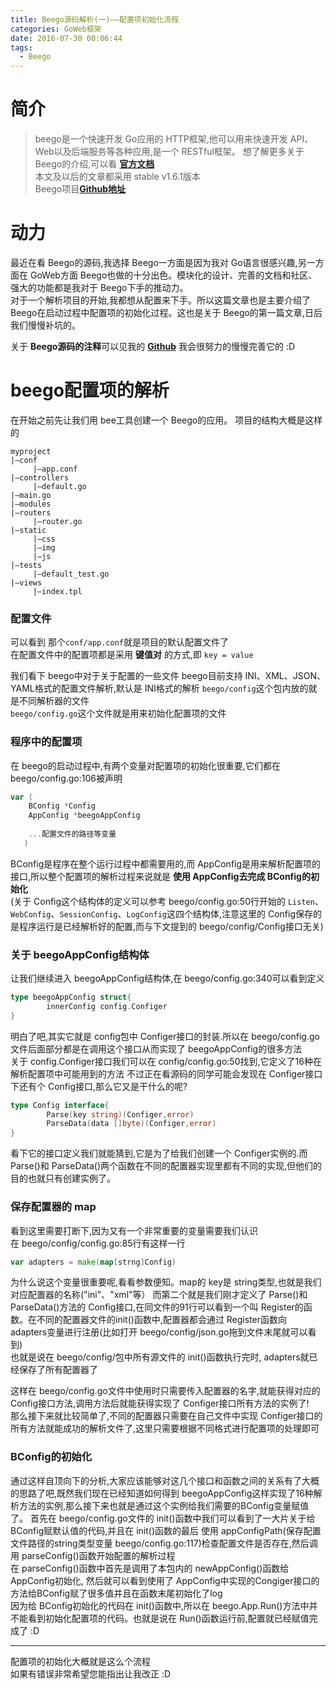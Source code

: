 ```yaml
---
title: Beego源码解析(一)——配置项初始化流程
categories: GoWeb框架
date: 2016-07-30 00:06:44
tags:
  - Beego
---
```


# 简介
>beego是一个快速开发 Go应用的 HTTP框架,他可以用来快速开发 API、Web以及后端服务等各种应用,是一个 RESTful框架。
  想了解更多关于 Beego的介绍,可以看 [**官方文档**](http://www.beego.me/docs/intro)  
  本文及以后的文章都采用 stable v1.6.1版本  
  Beego项目[**Github地址**](https://github.com/astaxie/beego)

# 动力
最近在看 Beego的源码,我选择 Beego一方面是因为我对 Go语言很感兴趣,另一方面在 GoWeb方面 Beego也做的十分出色。模块化的设计、完善的文档和社区、强大的功能都是我对于 Beego下手的推动力。  
对于一个解析项目的开始,我都想从配置来下手。所以这篇文章也是主要介绍了 Beego在启动过程中配置项的初始化过程。这也是关于 Beego的第一篇文章,日后我们慢慢补坑的。 

<!--more-->

关于 **Beego源码的注释**可以见我的 **[Github](https://github.com/riccoqu/Beego-Comments)** 我会很努力的慢慢完善它的 :D

# beego配置项的解析
在开始之前先让我们用 bee工具创建一个 Beego的应用。  项目的结构大概是这样的 
``` 
myproject
|—conf
	 |—app.conf
|—controllers
	 |—default.go
|—main.go
|—modules
|—routers
	 |—router.go
|—static
	 |—css
	 |—img
	 |—js
|—tests
	 |—default_test.go
|—views
	 |—index.tpl
```
### 配置文件
可以看到 那个`conf/app.conf`就是项目的默认配置文件了  
在配置文件中的配置项都是采用 **键值对** 的方式,即 `key = value`

我们看下 beego中对于关于配置的一些文件 
beego目前支持 INI、XML、JSON、YAML格式的配置文件解析,默认是 INI格式的解析
`beego/config`这个包内放的就是不同解析器的文件  
`beego/config.go`这个文件就是用来初始化配置项的文件 

### 程序中的配置项
在 beego的启动过程中,有两个变量对配置项的初始化很重要,它们都在 beego/config.go:106被声明
```Go
var	(
	BConfig *Config
	AppConfig *beegoAppConfig
	
	...配置文件的路径等变量
   )
```
BConfig是程序在整个运行过程中都需要用的,而 AppConfig是用来解析配置项的接口,所以整个配置项的解析过程来说就是 **使用 AppConfig去完成 BConfig的初始化**  
(关于 Config这个结构体的定义可以参考 beego/config.go:50行开始的 `Listen`、`WebConfig`、`SessionConfig`、`LogConfig`这四个结构体,注意这里的 Config保存的是程序运行是已经解析好的配置,而与下文提到的 beego/config/Config接口无关)  
### 关于 beegoAppConfig结构体
让我们继续进入 beegoAppConfig结构体,在 beego/config.go:340可以看到定义
```Go
type beegoAppConfig struct{
		innerConfig config.Configer
}
```
明白了吧,其实它就是 config包中 Configer接口的封装.所以在 beego/config.go文件后面部分都是在调用这个接口从而实现了 beegoAppConfig的很多方法  
关于 config.Configer接口我们可以在 config/config.go:50找到,它定义了16种在解析配置项中可能用到的方法 
不过正在看源码的同学可能会发现在 Configer接口下还有个 Config接口,那么它又是干什么的呢?
```Go
type Config interface{
		Parse(key string)(Configer,error)
		ParseData(data []byte)(Configer,error)
}
```
看下它的接口定义我们就能猜到,它是为了给我们创建一个 Configer实例的.而 Parse()和 ParseData()两个函数在不同的配置器实现里都有不同的实现,但他们的目的也就只有创建实例了。  

### 保存配置器的 map
看到这里需要打断下,因为又有一个非常重要的变量需要我们认识  
在 beego/config/config.go:85行有这样一行
```Go
var adapters = make(map[strng]Config)
```
为什么说这个变量很重要呢,看看参数便知。map的 key是 string类型,也就是我们对应配置器的名称("ini"、"xml"等）
而第二个就是我们刚才定义了 Parse()和ParseData()方法的 Config接口,在同文件的91行可以看到一个叫 Register的函数。在不同的配置器文件的init()函数中,配置器都会通过 Register函数向 adapters变量进行注册(比如打开 beego/config/json.go拖到文件末尾就可以看到)  
也就是说在 beego/config/包中所有源文件的 init()函数执行完时, adapters就已经保存了所有配置器了

这样在 beego/config.go文件中使用时只需要传入配置器的名字,就能获得对应的 Config接口方法,调用方法后就能获得实现了 Configer接口所有方法的实例了!  
那么接下来就比较简单了,不同的配置器只需要在自己文件中实现 Configer接口的所有方法就能成功的解析文件了,这里只需要根据不同格式进行配置项的处理即可  

### BConfig的初始化
通过这样自顶向下的分析,大家应该能够对这几个接口和函数之间的关系有了大概的思路了吧,既然我们现在已经知道如何得到 beegoAppConfig这样实现了16种解析方法的实例,那么接下来也就是通过这个实例给我们需要的BConfig变量赋值了。
首先在 beego/config.go文件的 init()函数中我们可以看到了一大片关于给 BConfig赋默认值的代码,并且在 init()函数的最后 使用 appConfigPath(保存配置文件路径的string类型变量 beego/config.go:117)检查配置文件是否存在,然后调用 parseConfig()函数开始配置的解析过程  
在 parseConfig()函数中首先是调用了本包内的 newAppConfig()函数给 AppConfig初始化, 然后就可以看到使用了 AppConfig中实现的Congiger接口的方法给BConfig赋了很多值并且在函数末尾初始化了log  
因为给 BConfig初始化的代码在 init()函数中,所以在 beego.App.Run()方法中并不能看到初始化配置项的代码。也就是说在 Run()函数运行前,配置就已经赋值完成了 :D

___
配置项的初始化大概就是这么个流程  
如果有错误非常希望您能指出让我改正 :D
